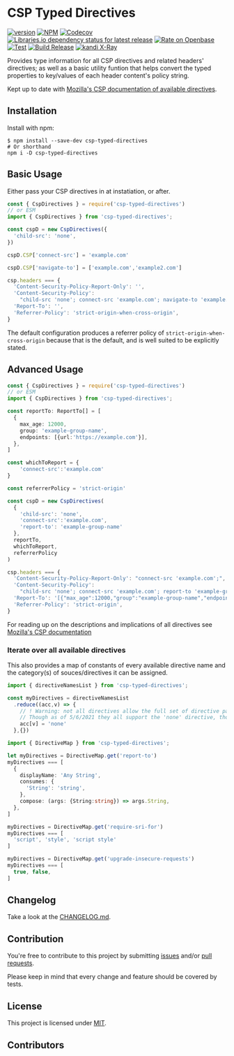 # CSP Typed Directives

<!-- cspell: disable bracketsstartstop -->

[![version](https://img.shields.io/github/v/tag/josh-hemphill/csp-typed-directives?sort=semver&style=flat-square)](https://github.com/josh-hemphill/csp-typed-directives/releases)
[![NPM](https://img.shields.io/static/v1?label=&message=NPM&color=informational&style=flat-square)](https://npmjs.org/package/csp-typed-directives)
[![Codecov](https://img.shields.io/codecov/c/github/josh-hemphill/csp-typed-directives.svg?style=flat-square)](https://codecov.io/gh/josh-hemphill/csp-typed-directives)
[![Libraries.io dependency status for latest release](https://img.shields.io/librariesio/release/npm/csp-typed-directives?label=Deps&style=flat-square)](https://libraries.io/npm/csp-typed-directives)
[![Rate on Openbase](https://badges.openbase.com/js/rating/csp-typed-directives.svg)](https://openbase.com/js/csp-typed-directives?utm_source=embedded&utm_medium=badge&utm_campaign=rate-badge)
[![Test](https://github.com/josh-hemphill/csp-typed-directives/actions/workflows/test.yml/badge.svg)](https://github.com/josh-hemphill/csp-typed-directives/actions/workflows/test.yml)
[![Build Release](https://github.com/josh-hemphill/csp-typed-directives/actions/workflows/release.yml/badge.svg)](https://github.com/josh-hemphill/csp-typed-directives/actions/workflows/release.yml)
[![kandi X-Ray](https://kandi.openweaver.com/badges/xray.svg)](https://kandi.openweaver.com/typescript/josh-hemphill/csp-typed-directives)

Provides type information for all CSP directives and related headers' directives; as well as a basic utility funtion that helps convert the typed properties to key/values of each header content's policy string.

Kept up to date with [Mozilla's CSP documentation of available directives](https://developer.mozilla.org/en-US/docs/Web/HTTP/Headers/Content-Security-Policy).

## Installation

Install with npm:

```shell
$ npm install --save-dev csp-typed-directives
# Or shorthand
npm i -D csp-typed-directives
```

## Basic Usage <!-- [<svg alt="codesandbox" xmlns="http://www.w3.org/2000/svg" width="16" height="18"><path d="M7.219 15.877V9.394l-5.73-3.208v3.696l2.624 1.48v2.78l3.106 1.735zm1.488.038l3.163-1.773v-2.845l2.642-1.49V6.16l-5.805 3.26v6.496zm5.041-11l-3.05-1.72-2.68 1.512L5.32 3.193 2.241 4.937l5.744 3.215 5.763-3.237zM0 13.513V4.53L8 0l8 4.511V13.5l-8.001 4.484L0 13.513z" fill="currentColor"/></svg>](https://codesandbox.io/s/csp-typed-directives-demo-uh195?file=/webpack.config.js) -->

Either pass your CSP directives in at instatiation, or after.

```javascript
const { CspDirectives } = require('csp-typed-directives')
// or ESM
import { CspDirectives } from 'csp-typed-directives';

const cspD = new CspDirectives({
  'child-src': 'none',
})

cspD.CSP['connect-src'] = 'example.com'

cspD.CSP['navigate-to'] = ['example.com','example2.com']

csp.headers === {
  'Content-Security-Policy-Report-Only': '',
  'Content-Security-Policy':
    "child-src 'none'; connect-src 'example.com'; navigate-to 'example.com' 'example2.com'",
  'Report-To': '',
  'Referrer-Policy': 'strict-origin-when-cross-origin',
}
```

The default configuration produces a referrer policy of `strict-origin-when-cross-origin` because that is the default, and is well suited to be explicitly stated.

## Advanced Usage

```typescript
const { CspDirectives } = require('csp-typed-directives')
// or ESM
import { CspDirectives } from 'csp-typed-directives';

const reportTo: ReportTo[] = [
  {
    max_age: 12000,
    group: 'example-group-name',
    endpoints: [{url:'https://example.com'}],
  },
]

const whichToReport = {
    'connect-src':'example.com'
}

const referrerPolicy = 'strict-origin'

const cspD = new CspDirectives(
  {
    'child-src': 'none',
    'connect-src':'example.com',
    'report-to': 'example-group-name'
  },
  reportTo,
  whichToReport,
  referrerPolicy
)

csp.headers === {
  'Content-Security-Policy-Report-Only': "connect-src 'example.com';",
  'Content-Security-Policy':
    "child-src 'none'; connect-src 'example.com'; report-to 'example-group-name';",
  'Report-To': '[{"max_age":12000,"group":"example-group-name","endpoints":[{"url":"https://example.com"}]}]',
  'Referrer-Policy': 'strict-origin',
}
```

For reading up on the descriptions and implications of all directives see [Mozilla's CSP documentation](https://developer.mozilla.org/en-US/docs/Web/HTTP/Headers/Content-Security-Policy)

### Iterate over all available directives

This also provides a map of constants of every available directive name and the category(s) of souces/directives it can be assigned.

```ts
import { directiveNamesList } from 'csp-typed-directives';

const myDirectives = directiveNamesList
  .reduce((acc,v) => {
    // ! Warning: not all directives allow the full set of directive parameters
    // Though as of 5/6/2021 they all support the 'none' directive, though would be kind of pointless to do this.
    acc[v] = 'none'
  },{})
```

```ts
import { DirectiveMap } from 'csp-typed-directives';

let myDirectives = DirectiveMap.get('report-to')
myDirectives === [
  {
    displayName: 'Any String',
    consumes: {
      'String': 'string',
    },
    compose: (args: {String:string}) => args.String,
  },
]

myDirectives = DirectiveMap.get('require-sri-for')
myDirectives === [
  'script', 'style', 'script style'
]

myDirectives = DirectiveMap.get('upgrade-insecure-requests')
myDirectives === [
  true, false,
]
```

## Changelog

Take a look at the [CHANGELOG.md](https://github.com/josh-hemphill/csp-typed-directives/tree/latest/CHANGELOG.md).

## Contribution

You're free to contribute to this project by submitting [issues](https://github.com/josh-hemphill/csp-typed-directives/issues) and/or [pull requests](https://github.com/josh-hemphill/csp-typed-directives/pulls).

Please keep in mind that every change and feature should be covered by
tests.

## License

This project is licensed under [MIT](https://github.com/josh-hemphill/csp-typed-directives/blob/latest/LICENSE).

## Contributors

<!-- ALL-CONTRIBUTORS-LIST:START - Do not remove or modify this section -->
<!-- ALL-CONTRIBUTORS-LIST:END -->
